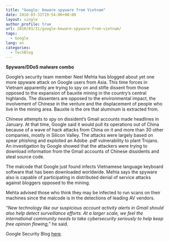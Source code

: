 ```yaml
---
title: "Google: beware spyware from Vietnam"
date: 2010-03-31T19:54:00+00:00
layout: single
author_profile: true
url: 2010/03/31/google-beware-spyware-from-vietnam/
tags:
  - Google
lang: en
categories: 
  - TechBlog
---
```

**Spyware/DDoS malware combo**

Google’s security team member Neel Mehta has blogged about yet one more spyware attack on Google users from Asia. This time forces in Vietnam apparently are trying to spy on and stifle dissent from those opposed to the expansion of bauxite mining in the country’s central highlands. The dissenters are opposed to the environmental impact, the involvement of Chinese in the venture and the displacement of people who live in the mining area. Bauxite is the ore that aluminum is extracted from.

Chinese attempts to spy on dissident’s Gmail accounts made headlines in January. At that time, Google said it would pull its operations out of China because of a wave of hack attacks from China on it and more than 30 other companies, mostly in Silicon Valley. The attacks were largely based on spear phishing and exploited an Adobe .pdf vulnerability to plant Trojans. An investigation by Google showed that the attackers were trying to download information from the Gmail accounts of Chinese dissidents and steal source code.

The malcode that Google just found infects Vietnamese language keyboard software that has been downloaded worldwide. Mehta says the spyware also is capable of participating in distributed denial of service attacks against bloggers opposed to the mining.

Mehta advised those who think they may be infected to run scans on their machines since the malcode is in the detections of leading AV vendors.

_“New technology like our suspicious account activity alerts in Gmail should also help detect surveillance efforts. At a larger scale, we feel the international community needs to take cybersecurity seriously to help keep free opinion flowing,”_ he said.

Google Security Blog [here](http://googleonlinesecurity.blogspot.com/2010/03/chilling-effects-of-malware.html).